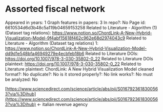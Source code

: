 # Assorted fiscal network

Appeared in years: 1
Graph features in papers: 3
In repo?: No
Page id: 6610534d6d3b48c5a119b04659153258
Related to Literature - Algorithm (1) (Dataset tag relations): https://www.notion.so/ChordLink-A-New-Hybrid-Visualization-Model-9f4abf15618f462c962e68d2974043c9
Related to Literature - Algorithm (Dataset tag relations) 1: https://www.notion.so/ChordLink-A-New-Hybrid-Visualization-Model-dd9d1e548bfa46949279e4ecbfeb18b6
Related to Literature DOIs: https://doi.org/10.1007/978-3-030-35802-0_22
Related to Literature DOIs plaintext: https://doi.org/10.1007/978-3-030-35802-0_22
Related to Literature plaintext: ChordLink: A New Hybrid Visualization Model
cleaned format?: No
duplicate?: No
is it stored properly?: No
link works?: No
must be analyzed: No

[https://www.sciencedirect.com/science/article/abs/pii/S0167923618300563?via%3Dihub](https://www.sciencedirect.com/science/article/abs/pii/S0167923618300563?via%3Dihub) ← italian revenue agency